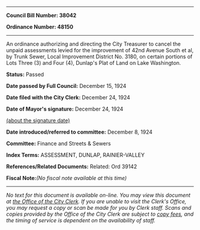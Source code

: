 

********

**Council Bill Number: 38042**
   
**Ordinance Number: 48150**
********

 An ordinance authorizing and directing the City Treasurer to cancel the unpaid assessments levied for the improvement of 42nd Avenue South et al, by Trunk Sewer, Local Improvement District No. 3180, on certain portions of Lots Three (3) and Four (4), Dunlap's Plat of Land on Lake Washington.

**Status:** Passed
   
**Date passed by Full Council:** December 15, 1924
   
**Date filed with the City Clerk:** December 24, 1924
   
**Date of Mayor's signature:** December 24, 1924
   
[(about the signature date)](/~public/approvaldate.htm)
   
   
   
**Date introduced/referred to committee:** December 8, 1924
   
**Committee:** Finance and Streets & Sewers
   
   
**Index Terms:** ASSESSMENT, DUNLAP, RAINIER-VALLEY

**References/Related Documents:** Related: Ord 39142

**Fiscal Note:**_(No fiscal note available at this time)_
********

_No text for this document is available on-line. You may view this document at [the Office of the City Clerk](http://www.seattle.gov/leg/clerk/contactUs.htm). If you are unable to visit the Clerk's Office, you may request a copy or scan be made for you by Clerk staff. Scans and copies provided by the Office of the City Clerk are subject to [copy fees](http://clerk.seattle.gov/~public/clerkfees.htm), and the timing of service is dependent on the availability of staff._


